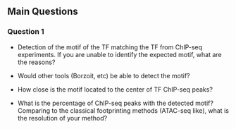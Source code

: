 ## Main Questions 

### Question 1

- Detection of the motif of the TF matching the TF from ChIP-seq experiments. If you are unable to identify the expected motif, what are the reasons? 

- Would other tools (Borzoit, etc) be able to detect the motif? 

- How close is the motif located to the center of TF ChIP-seq peaks? 

- What is the percentage of ChIP-seq peaks with the detected motif? Comparing to the classical footprinting methods (ATAC-seq like), what is the resolution of your method?